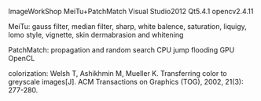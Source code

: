 ImageWorkShop
MeiTu+PatchMatch Visual Studio2012 Qt5.4.1 opencv2.4.11

MeiTu: 
gauss filter, median filter, sharp, 
white balence, saturation, liquigy, lomo style, vignette, 
skin dermabrasion and whitening

PatchMatch: 
propagation and random search       CPU 
jump flooding                       GPU OpenCL

colorization: 
Welsh T, Ashikhmin M, Mueller K. Transferring color to greyscale images[J]. 
ACM Transactions on Graphics (TOG), 2002, 21(3): 277-280.